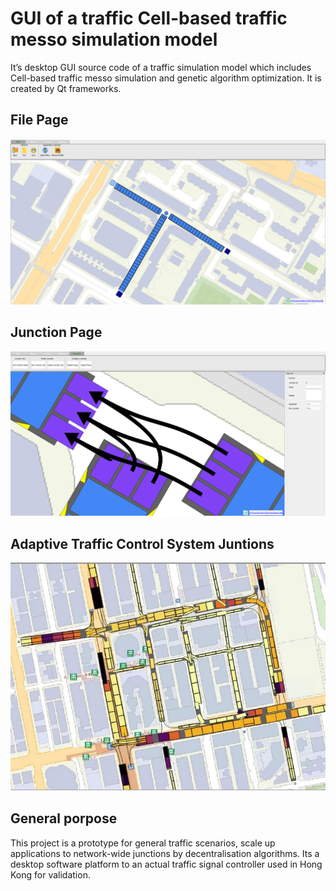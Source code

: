 
# GUI of a traffic Cell-based traffic messo simulation model 
It’s desktop GUI source code of a traffic simulation model which includes Cell-based traffic messo simulation and genetic algorithm optimization. It is created by Qt frameworks.

## File Page
![File_Page](./details/GUI_File_Page.png) 

## Junction Page
![Junction_Page](./details/GUI_Junction_Page.png) 

## Adaptive Traffic Control System Juntions
![Juntions](./details/GUI_Adaptive_Traffic_Control_System_Juntions.jpg) 

## General porpose
This project is a prototype for general traffic scenarios, scale up applications to network-wide junctions by decentralisation algorithms. Its a desktop software platform to an actual traffic signal controller used in Hong Kong for validation.


